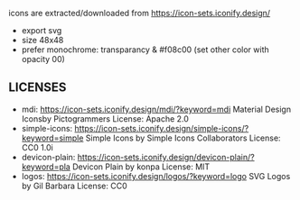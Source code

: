 icons are extracted/downloaded from https://icon-sets.iconify.design/

- export svg
- size 48x48
- prefer monochrome: transparancy & #f08c00 (set other color with opacity 00)

## LICENSES

- mdi: https://icon-sets.iconify.design/mdi/?keyword=mdi
  Material Design Iconsby Pictogrammers
  License: Apache 2.0
- simple-icons: https://icon-sets.iconify.design/simple-icons/?keyword=simple
  Simple Icons by Simple Icons Collaborators
  License: CC0 1.0i
- devicon-plain: https://icon-sets.iconify.design/devicon-plain/?keyword=pla
  Devicon Plain by konpa
  License: MIT
- logos: https://icon-sets.iconify.design/logos/?keyword=logo
  SVG Logos by Gil Barbara
  License: CC0
